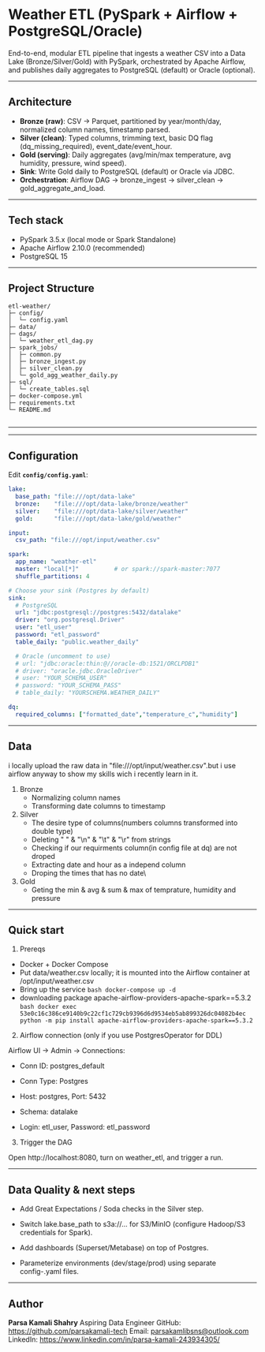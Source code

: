 # Weather ETL (PySpark + Airflow + PostgreSQL/Oracle)

End-to-end, modular ETL pipeline that ingests a weather CSV into a Data Lake (Bronze/Silver/Gold) with PySpark, orchestrated by Apache Airflow, and publishes daily aggregates to PostgreSQL (default) or Oracle (optional).

---

## Architecture

- **Bronze (raw)**: CSV → Parquet, partitioned by year/month/day, normalized column names, timestamp parsed.
- **Silver (clean)**: Typed columns, trimming text, basic DQ flag (dq_missing_required), event_date/event_hour.
- **Gold (serving)**: Daily aggregates (avg/min/max temperature, avg humidity, pressure, wind speed).
- **Sink**: Write Gold daily to PostgreSQL (default) or Oracle via JDBC.
- **Orchestration**: Airflow DAG → bronze_ingest → silver_clean → gold_aggregate_and_load.

---

## Tech stack

- PySpark 3.5.x (local mode or Spark Standalone)
- Apache Airflow 2.10.0 (recommended)
- PostgreSQL 15

---

## Project Structure

```
etl-weather/
├─ config/
│  └─ config.yaml
├─ data/
├─ dags/
│  └─ weather_etl_dag.py
├─ spark_jobs/
│  ├─ common.py
│  ├─ bronze_ingest.py
│  ├─ silver_clean.py
│  └─ gold_agg_weather_daily.py
├─ sql/
│  └─ create_tables.sql
├─ docker-compose.yml
├─ requirements.txt
└─ README.md
        
```

---


---

## Configuration

Edit **`config/config.yaml`**:

```yaml
lake:
  base_path: "file:///opt/data-lake"
  bronze:    "file:///opt/data-lake/bronze/weather"
  silver:    "file:///opt/data-lake/silver/weather"
  gold:      "file:///opt/data-lake/gold/weather"

input:
  csv_path: "file:///opt/input/weather.csv"

spark:
  app_name: "weather-etl"
  master: "local[*]"          # or spark://spark-master:7077
  shuffle_partitions: 4

# Choose your sink (Postgres by default)
sink:
  # PostgreSQL
  url: "jdbc:postgresql://postgres:5432/datalake"
  driver: "org.postgresql.Driver"
  user: "etl_user"
  password: "etl_password"
  table_daily: "public.weather_daily"

  # Oracle (uncomment to use)
  # url: "jdbc:oracle:thin:@//oracle-db:1521/ORCLPDB1"
  # driver: "oracle.jdbc.OracleDriver"
  # user: "YOUR_SCHEMA_USER"
  # password: "YOUR_SCHEMA_PASS"
  # table_daily: "YOURSCHEMA.WEATHER_DAILY"

dq:
  required_columns: ["formatted_date","temperature_c","humidity"]

```

---

## Data

i locally upload the raw data in "file:///opt/input/weather.csv".but i use airflow anyway to show my skills wich i recently learn in it.

1) Bronze
    - Normalizing column names
    - Transforming date columns to timestamp
2) Silver
    - The desire type of columns(numbers columns transformed into double type)
    - Deleting " " & "\n" & "\t" & "\r" from strings
    - Checking if our requirments column(in config file at dq) are not droped
    - Extracting date and hour as a independ column
    - Droping the times that has no date\
3) Gold
    - Geting the min & avg & sum & max of temprature, humidity and pressure

---

## Quick start

1) Prereqs

- Docker + Docker Compose
- Put data/weather.csv locally; it is mounted into the Airflow container at /opt/input/weather.csv
- Bring up the service ``` bash docker-compose up -d ```
- downloading package apache-airflow-providers-apache-spark==5.3.2 ``` bash docker exec 53e0c16c386ce9140b9c22cf1c729cb9396d6d9534eb5ab899326dc04082b4ec python -m pip install apache-airflow-providers-apache-spark==5.3.2 ```

2) Airflow connection (only if you use PostgresOperator for DDL)

Airflow UI → Admin → Connections:

 - Conn ID: postgres_default

 - Conn Type: Postgres

 - Host: postgres, Port: 5432

 - Schema: datalake

 - Login: etl_user, Password: etl_password

3) Trigger the DAG

Open http://localhost:8080, turn on weather_etl, and trigger a run.

---

## Data Quality & next steps

- Add Great Expectations / Soda checks in the Silver step.

- Switch lake.base_path to s3a://... for S3/MinIO (configure Hadoop/S3 credentials for Spark).

- Add dashboards (Superset/Metabase) on top of Postgres.

- Parameterize environments (dev/stage/prod) using separate config-<env>.yaml files.

---

## Author

**Parsa Kamali Shahry**
Aspiring Data Engineer
GitHub: https://github.com/parsakamali-tech
Email: parsakamlibsns@outlook.com
LinkedIn: https://www.linkedin.com/in/parsa-kamali-243934305/